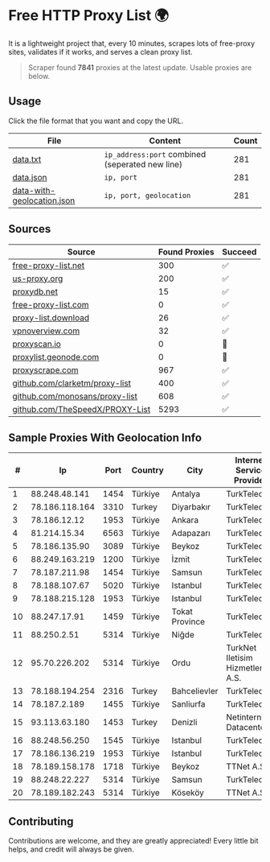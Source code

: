 
# Free HTTP Proxy List 🌍

It is a lightweight project that, every 10 minutes, scrapes lots of free-proxy sites, validates if it works, and serves a clean proxy list.


> Scraper found **7841** proxies at the latest update. Usable proxies are below.

## Usage

Click the file format that you want and copy the URL.


|File|Content|Count|
|----|-------|-----|
|[data.txt](https://raw.githubusercontent.com/themiralay/Proxy-List-World/master/data.txt)|`ip_address:port` combined (seperated new line)|281|
|[data.json](https://raw.githubusercontent.com/themiralay/Proxy-List-World/master/data.json)|`ip, port`|281|
|[data-with-geolocation.json](https://raw.githubusercontent.com/themiralay/Proxy-List-World/master/data-with-geolocation.json)|`ip, port, geolocation`|281|

## Sources

|Source|Found Proxies|Succeed|
|------|-------------|-------|
|[free-proxy-list.net](https://free-proxy-list.net)|300|✅|
|[us-proxy.org](https://www.us-proxy.org)|200|✅|
|[proxydb.net](http://proxydb.net)|15|✅|
|[free-proxy-list.com](https://free-proxy-list.com/?page=&port=&type%5B%5D=http&type%5B%5D=https&up_time=0&search=Search)|0|✅|
|[proxy-list.download](https://www.proxy-list.download/HTTP)|26|✅|
|[vpnoverview.com](https://vpnoverview.com/privacy/anonymous-browsing/free-proxy-servers)|32|✅|
|[proxyscan.io](https://www.proxyscan.io)|0|🚫|
|[proxylist.geonode.com](https://proxylist.geonode.com/api/proxy-list?limit=300&page=1&sort_by=lastChecked&sort_type=desc&protocols=http,https)|0|🚫|
|[proxyscrape.com](https://api.proxyscrape.com/v2/?request=displayproxies&protocol=http&timeout=10000&country=all&ssl=all&anonymity=all)|967|✅|
|[github.com/clarketm/proxy-list](https://raw.githubusercontent.com/clarketm/proxy-list/master/proxy-list-raw.txt)|400|✅|
|[github.com/monosans/proxy-list](https://raw.githubusercontent.com/monosans/proxy-list/main/proxies/http.txt)|608|✅|
|[github.com/TheSpeedX/PROXY-List](https://raw.githubusercontent.com/TheSpeedX/PROXY-List/master/http.txt)|5293|✅|


## Sample Proxies With Geolocation Info

|#|Ip|Port|Country|City|Internet Service Provider|
|-|--|----|-------|----|-------------------------|
|1|88.248.48.141|1454|Türkiye|Antalya|TurkTelecom|
|2|78.186.118.164|3310|Turkey|Diyarbakır|TurkTelecom|
|3|78.186.12.12|1953|Türkiye|Ankara|TurkTelecom|
|4|81.214.15.34|6563|Türkiye|Adapazarı|TurkTelecom|
|5|78.186.135.90|3089|Türkiye|Beykoz|TurkTelecom|
|6|88.249.163.219|1200|Türkiye|İzmit|TurkTelecom|
|7|78.187.211.98|1454|Türkiye|Samsun|TurkTelecom|
|8|78.188.107.67|5020|Türkiye|Istanbul|TurkTelecom|
|9|78.188.215.128|1953|Türkiye|Istanbul|TurkTelecom|
|10|88.247.17.91|1459|Türkiye|Tokat Province|TurkTelecom|
|11|88.250.2.51|5314|Türkiye|Niğde|TurkTelecom|
|12|95.70.226.202|5314|Türkiye|Ordu|TurkNet Iletisim Hizmetleri A.S.|
|13|78.188.194.254|2316|Turkey|Bahcelievler|TurkTelecom|
|14|78.187.2.189|1455|Türkiye|Sanliurfa|TurkTelecom|
|15|93.113.63.180|1453|Turkey|Denizli|Netinternet Datacenter|
|16|88.248.56.250|1545|Türkiye|Istanbul|TurkTelecom|
|17|78.186.136.219|1953|Türkiye|Istanbul|TurkTelecom|
|18|78.189.158.178|1718|Türkiye|Beykoz|TTNet A.S.|
|19|88.248.22.227|5314|Türkiye|Samsun|TurkTelecom|
|20|78.189.182.243|5314|Türkiye|Köseköy|TTNet A.S.|



## Contributing

Contributions are welcome, and they are greatly appreciated! Every
little bit helps, and credit will always be given.

